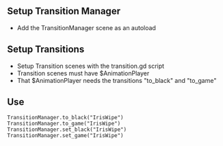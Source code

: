 ﻿## Setup Transition Manager
- Add the TransitionManager scene as an autoload

## Setup Transitions
- Setup Transition scenes with the transition.gd script
- Transition scenes must have $AnimationPlayer
- That $AnimationPlayer needs the transitions "to_black" and "to_game"


## Use
`TransitionManager.to_black("IrisWipe")`
`TransitionManager.to_game("IrisWipe")`
`TransitionManager.set_black("IrisWipe")`
`TransitionManager.set_game("IrisWipe")`
